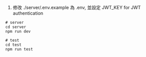 1. 修改 ./server/.env.example 為 .env, 並設定 JWT_KEY for JWT authentication

```
# server
cd server
npm run dev

# test
cd test
npm run test
```